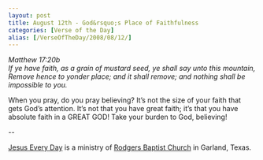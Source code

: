```yaml
---
layout: post
title: August 12th - God&rsquo;s Place of Faithfulness
categories: [Verse of the Day]
alias: [/VerseOfTheDay/2008/08/12/]
---
```


_Matthew 17:20b  
If ye have faith, as a grain of mustard seed, ye shall say unto this
mountain, Remove hence to yonder place; and it shall remove; and
nothing shall be impossible to you._

When you pray, do you pray believing? It&rsquo;s not the size of
your faith that gets God&rsquo;s attention. It&rsquo;s not that you
have great faith; it&rsquo;s that you have absolute faith in a GREAT
GOD! Take your burden to God, believing!

 --

<a href=http://jesuseveryday.net>Jesus Every Day</a> is a ministry of <a href=http://rodgersbaptist.net>Rodgers Baptist Church</a> in Garland, Texas.
